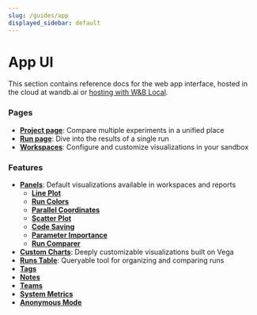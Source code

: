 ```yaml
---
slug: /guides/app
displayed_sidebar: default
---
```


# App UI


This section contains  reference docs for the web app interface, hosted in the cloud at wandb.ai or [hosting with W&B Local](../hosting/intro.md).


### Pages

* [**Project page**](pages/project-page.md): Compare multiple experiments in a unified place
* [**Run page**](pages/run-page.md): Dive into the results of a single run
* [**Workspaces**](pages/workspaces.md): Configure and customize visualizations in your sandbox

### Feature**s**

* [**Panels**](features/panels/intro.md): Default visualizations available in workspaces and reports
  * [**Line Plot**](features/panels/line-plot/intro.md)
  * [**Run Colors**](features/panels/run-colors.md)
  * [**Parallel Coordinates**](features/panels/parallel-coordinates.md)
  * [**Scatter Plot**](features/panels/scatter-plot.md)
  * [**Code Saving**](features/panels/code.md)
  * [**Parameter Importance**](features/panels/parameter-importance.md)
  * [**Run Comparer**](features/panels/run-comparer.md)
* [**Custom Charts**](features/custom-charts/intro.md): Deeply customizable visualizations built on Vega
* [**Runs Table**](features/runs-table.md): Queryable tool for organizing and comparing runs
* [**Tags**](features/tags.md)
* [**Notes**](features/notes.md)
* [**Teams**](features/teams.md)
* [**System Metrics**](features/system-metrics.md)
* [**Anonymous Mode**](features/anon.md)
